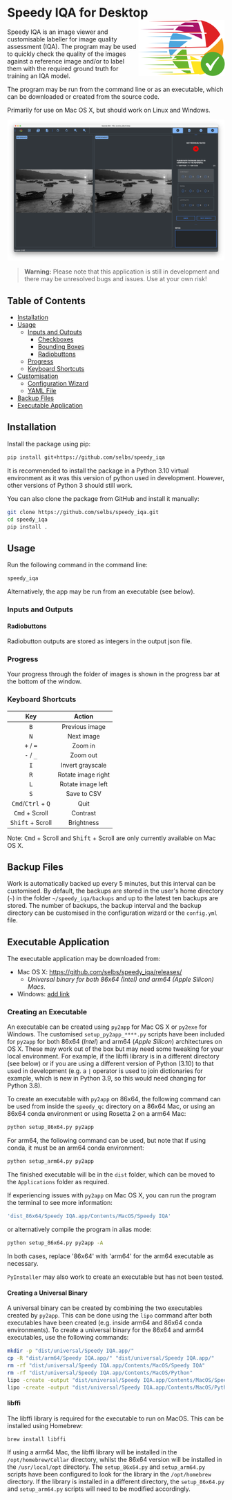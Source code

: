 Speedy IQA for Desktop <img src="https://github.com/selbs/speedy_iqa/blob/master/speedy_iqa/assets/logo.svg" alt="App Logo" width="200" style="float: right;">
=====================

Speedy IQA is an image viewer and customisable labeller for image quality assessment (IQA). The program may be
used to quickly check the quality of the images against a reference image and/or to label them with the required ground 
truth for training an IQA model.

The program may be run from the command line or as an executable, which can be downloaded or 
created from the source code.

Primarily for use on Mac OS X, but should work on Linux and Windows.

![Screenshot](https://github.com/selbs/speedy_iqa/blob/master/speedy_iqa/assets/screenshot.png)

> **Warning:** Please note that this application is still in development and there may be unresolved bugs and issues. 
> Use at your own risk!

## Table of Contents
- [Installation](#installation)
- [Usage](#usage)
  - [Inputs and Outputs](#inputs-and-outputs)
    - [Checkboxes](#checkboxes)
    - [Bounding Boxes](#bounding-boxes)
    - [Radiobuttons](#radiobuttons)
  - [Progress](#progress)
  - [Keyboard Shortcuts](#keyboard-shortcuts)
- [Customisation](#customisation)
  - [Configuration Wizard](#configuration-wizard)
  - [YAML File](#yaml-file)
- [Backup Files](#backup-files)
- [Executable Application](#executable-application)

Installation
------------

Install the package using pip:

```bash
pip install git+https://github.com/selbs/speedy_iqa
```

It is recommended to install the package in a Python 3.10 virtual environment as it was this
version of python used in development. However, other versions of Python 3 should still work.

You can also clone the package from GitHub and install it manually:

```bash
git clone https://github.com/selbs/speedy_iqa.git
cd speedy_iqa
pip install .
```

Usage
-----

Run the following command in the command line:

```bash
speedy_iqa
```

Alternatively, the app may be run from an executable (see below).

### Inputs and Outputs

#### Radiobuttons

Radiobutton outputs are stored as integers in the output json file.

### Progress

Your progress through the folder of images is shown in the progress bar at the bottom of the window.

### Keyboard Shortcuts

|                      Key                      |       Action       |
|:---------------------------------------------:|:------------------:|
|                 <kbd>B</kbd>                  |   Previous image   |
|                 <kbd>N</kbd>                  |     Next image     |
|          <kbd>+</kbd> / <kbd>=</kbd>          |      Zoom in       |
|          <kbd>-</kbd> / <kbd>_</kbd>          |      Zoom out      |
|                 <kbd>I</kbd>                  |  Invert grayscale  |
|                 <kbd>R</kbd>                  | Rotate image right |
|                 <kbd>L</kbd>                  | Rotate image left  |
|                 <kbd>S</kbd>                  |    Save to CSV     |
| <kbd>Cmd</kbd>/<kbd>Ctrl</kbd> + <kbd>Q</kbd> |        Quit        |
|            <kbd>Cmd</kbd> + Scroll            |      Contrast      |
|           <kbd>Shift</kbd> + Scroll           |     Brightness     |

Note: <kbd>Cmd</kbd> + Scroll and <kbd>Shift</kbd> + Scroll are only currently available on Mac OS X.

Backup Files
------------

Work is automatically backed up every 5 minutes, but this interval can be customised. By default, the backups are 
stored in the user's home directory (`~`) in the folder `~/speedy_iqa/backups` and up to the latest ten backups are 
stored. The number of backups, the backup interval and the backup directory can be customised in the configuration 
wizard or the `config.yml` file.


Executable Application
----------------------

The executable application may be downloaded from:
- Mac OS X:  https://github.com/selbs/speedy_iqa/releases/
  - *Universal binary for both 86x64 (Intel) and arm64 (Apple Silicon) Macs*. 
- Windows: [add link](https://www.example_link.com)

### Creating an Executable

An executable can be created using `py2app` for Mac OS X or `py2exe` for Windows. The customised `setup_py2app_****.py`
scripts have been included for `py2app` for both 86x64 (*Intel*) and arm64 (*Apple Silicon*) architectures on OS X. 
These may work out of the box but may need some tweaking for your local environment. For example, if the libffi library 
is in a different directory (see below) or if you are using a different version of Python (3.10) to that used in 
development (e.g. a `|` operator is used to join dictionaries for example, which is new in Python 3.9, so this would need
changing for Python 3.8).

To create an executable with `py2app` on 86x64, the following command can be used from inside the `speedy_qc` directory
on a 86x64 Mac, or using an 86x64 conda environment or using Rosetta 2 on a arm64 Mac:

```bash
python setup_86x64.py py2app
```

For arm64, the following command can be used, but note that if using conda, it must be an arm64 conda environment:

```bash
python setup_arm64.py py2app
```

The finished executable will be in the `dist` folder, which can be moved to the `Applications` folder as required.

If experiencing issues with `py2app` on Mac OS X, you can run the program the terminal to see more information:

```bash
'dist_86x64/Speedy IQA.app/Contents/MacOS/Speedy IQA'
```

or alternatively compile the program in alias mode:

```bash
python setup_86x64.py py2app -A
```
In both cases, replace '86x64' with 'arm64' for the arm64 executable as necessary.

`PyInstaller` may also work to create an executable but has not been tested.

#### Creating a Universal Binary

A universal binary can be created by combining the two executables created by `py2app`. This can be done using the
`lipo` command after both executables have been created (e.g. inside arm64 and 86x64 conda environments). 
To create a universal binary for the 86x64 and arm64 executables, use the following commands:

```bash
mkdir -p "dist/universal/Speedy IQA.app/"
cp -R "dist/arm64/Speedy IQA.app/" "dist/universal/Speedy IQA.app/"
rm -rf "dist/universal/Speedy IQA.app/Contents/MacOS/Speedy IQA"
rm -rf "dist/universal/Speedy IQA.app/Contents/MacOS/Python"
lipo -create -output "dist/universal/Speedy IQA.app/Contents/MacOS/Speedy IQA" "dist/arm64/Speedy IQA.app/Contents/MacOS/Speedy IQA" "dist/86x64/Speedy IQA.app/Contents/MacOS/Speedy IQA"
lipo -create -output "dist/universal/Speedy IQA.app/Contents/MacOS/Python" "dist/arm64/Speedy IQA.app/Contents/MacOS/Python" "dist/86x64/Speedy IQA.app/Contents/MacOS/Python"
```

#### libffi

The libffi library is required for the executable to run on MacOS. This can be installed using Homebrew:

```bash
brew install libffi
```

If using a arm64 Mac, the libffi library will be installed in the `/opt/homebrew/Cellar` directory, whilst the 86x64
version will be installed in the `/usr/local/opt` directory. The `setup_86x64.py` and `setup_arm64.py` scripts
have been configured to look for the library in the `/opt/homebrew` directory. If the library is installed in a
different directory, the `setup_86x64.py` and `setup_arm64.py` scripts will need to be modified accordingly.
